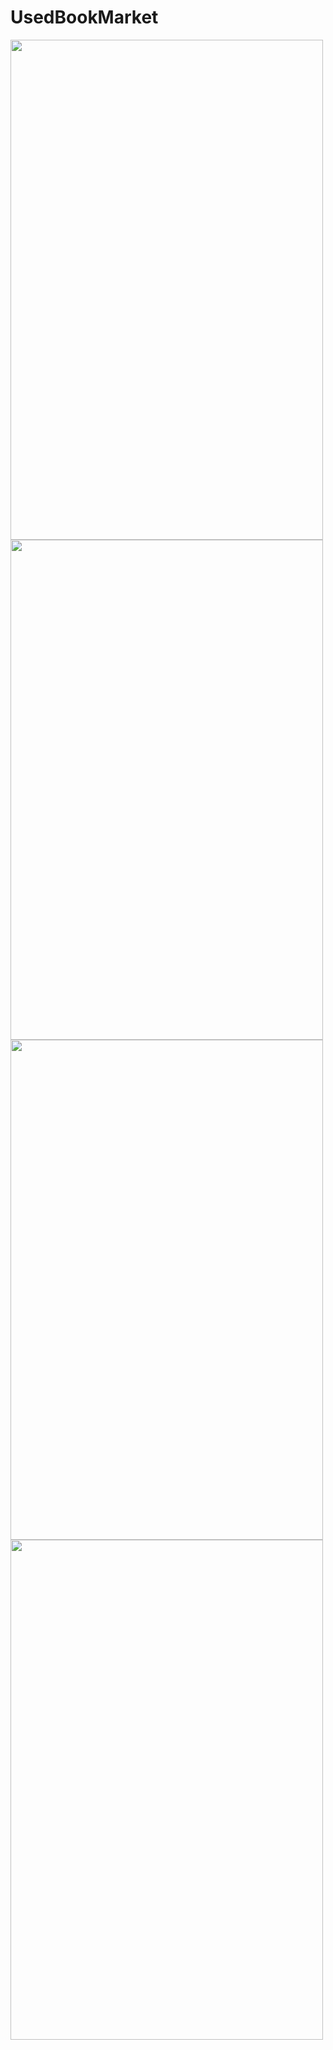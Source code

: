 # UsedBookMarket
<img src="https://github.com/HojinLim/UsedBookMarket/assets/69897998/84ebcf2b-e60d-469a-ad17-3ecc077126f8" width="500" height="800">
<img src="https://github.com/HojinLim/UsedBookMarket/assets/69897998/45ae9e08-09da-463d-9214-f438541c5312" width="500" height="800">
<img src="https://github.com/HojinLim/UsedBookMarket/assets/69897998/1a5b2092-8b92-4be7-b210-927489165c44" width="500" height="800">
<img src="https://github.com/HojinLim/UsedBookMarket/assets/69897998/dfc965b4-c5de-4a4b-9ea2-c7cc10e99811" width="500" height="800">


